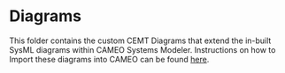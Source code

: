 # Diagrams

This folder contains the custom CEMT Diagrams that extend the in-built SysML diagrams within CAMEO Systems Modeler. Instructions on how to Import these diagrams into CAMEO can be found [here](https://github.com/stuartfowler/CEMT#custom-diagrams).